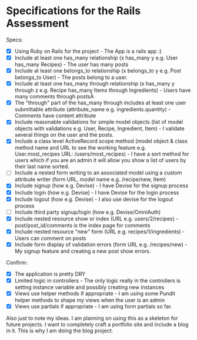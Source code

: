 # Specifications for the Rails Assessment

Specs:
- [x] Using Ruby on Rails for the project - The App is a rails app :)
- [x] Include at least one has_many relationship (x has_many y e.g. User has_many Recipes) - The user has many posts
- [x] Include at least one belongs_to relationship (x belongs_to y e.g. Post belongs_to User) - The posts belong to a user.
- [x] Include at least one has_many through relationship (x has_many y through z e.g. Recipe has_many Items through Ingredients) - Users have many comments through postsÂ
- [x] The "through" part of the has_many through includes at least one user submittable attribute (attribute_name e.g. ingredients.quantity) - Comments have content attribute
- [x] Include reasonable validations for simple model objects (list of model objects with validations e.g. User, Recipe, Ingredient, Item) - I validate several things on the user and the posts.
- [x] Include a class level ActiveRecord scope method (model object & class method name and URL to see the working feature e.g. User.most_recipes URL: /users/most_recipes) - I have a sort method for users which if you are an admin it will allow you show a list of users by their last name sorted.
- [ ] Include a nested form writing to an associated model using a custom attribute writer (form URL, model name e.g. /recipe/new, Item)
- [x] Include signup (how e.g. Devise) - I have Devise for the signup process
- [x] Include login (how e.g. Devise) - I have Devise for the login process
- [x] Include logout (how e.g. Devise) - I also use devise for the logout process
- [ ] Include third party signup/login (how e.g. Devise/OmniAuth)
- [x] Include nested resource show or index (URL e.g. users/2/recipes) - post/post_id/comments is the index page for comments
- [x] Include nested resource "new" form (URL e.g. recipes/1/ingredients) - Users can comment on posts
- [x] Include form display of validation errors (form URL e.g. /recipes/new) - My signup feature and creating a new post show errors.

Confirm:
- [x] The application is pretty DRY
- [x] Limited logic in controllers - The only logic really in the controllers is setting instance variable and possibly creating new instances
- [x] Views use helper methods if appropriate - I am using some Pundit helper methods to shape my views when the user is an admin
- [x] Views use partials if appropriate - I am using form partials so far.

Also just to note my ideas. I am planning on using this as a skeleton for future projects. I want to completely craft a portfolio site and include a blog in it. This is why I am doing the blog project.
